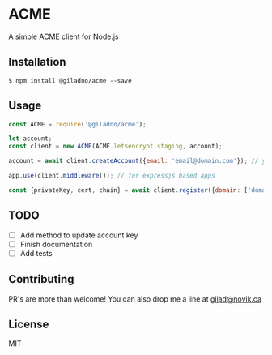 # ACME

A simple ACME client for Node.js

## Installation

```
$ npm install @giladno/acme --save
```

## Usage

```js
const ACME = require('@giladno/acme');

let account;
const client = new ACME(ACME.letsencrypt.staging, account);

account = await client.createAccount({email: 'email@domain.com'}); // you might want to persist account

app.use(client.middleware()); // for expressjs based apps

const {privateKey, cert, chain} = await client.register({domain: ['domain.com']});
```

## TODO

-   [ ] Add method to update account key
-   [ ] Finish documentation
-   [ ] Add tests

## Contributing

PR's are more than welcome! You can also drop me a line at gilad@novik.ca

## License

MIT
